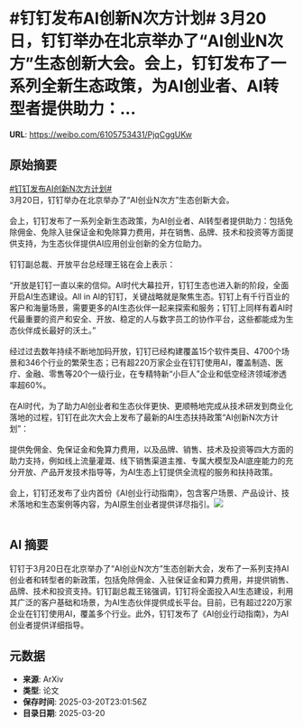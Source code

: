 # #钉钉发布AI创新N次方计划# 3月20日，钉钉举办在北京举办了“AI创业N次方”生态创新大会。会上，钉钉发布了一系列全新生态政策，为AI创业者、AI转型者提供助力：...

**URL**: https://weibo.com/6105753431/PjqCggUKw

## 原始摘要

<a href="https://m.weibo.cn/search?containerid=231522type%3D1%26t%3D10%26q%3D%23%E9%92%89%E9%92%89%E5%8F%91%E5%B8%83AI%E5%88%9B%E6%96%B0N%E6%AC%A1%E6%96%B9%E8%AE%A1%E5%88%92%23&amp;extparam=%23%E9%92%89%E9%92%89%E5%8F%91%E5%B8%83AI%E5%88%9B%E6%96%B0N%E6%AC%A1%E6%96%B9%E8%AE%A1%E5%88%92%23" data-hide=""><span class="surl-text">#钉钉发布AI创新N次方计划#</span></a> <br>3月20日，钉钉举办在北京举办了“AI创业N次方”生态创新大会。<br><br>会上，钉钉发布了一系列全新生态政策，为AI创业者、AI转型者提供助力：包括免除佣金、免除入驻保证金和免除算力费用，并在销售、品牌、技术和投资等方面提供支持，为生态伙伴提供AI应用创业创新的全方位助力。<br><br>钉钉副总裁、开放平台总经理王铭在会上表示：<br><br>“开放是钉钉一直以来的信仰。AI时代大幕拉开，钉钉生态也进入新的阶段，全面开启AI生态建设。All in AI的钉钉，关键战略就是聚焦生态。钉钉上有千行百业的客户和海量场景，需要更多的AI生态伙伴一起来探索和服务；钉钉上同样有着AI时代最重要的资产和安全、开放、稳定的人与数字员工的协作平台，这些都能成为生态伙伴成长最好的沃土。”<br><br>经过过去数年持续不断地加码开放，钉钉已经构建覆盖15个软件类目、4700个场景和346个行业的繁荣生态；已有超220万家企业在钉钉使用AI，覆盖制造、医疗、金融、零售等20个一级行业，在专精特新“小巨人”企业和低空经济领域渗透率超60%。<br><br>在AI时代，为了助力AI创业者和生态伙伴更快、更顺畅地完成从技术研发到商业化落地的过程，钉钉在此次大会上发布了最新的AI生态扶持政策“AI创新N次方计划”：<br><br>提供免佣金、免保证金和免算力费用，以及品牌、销售、技术及投资等四大方面的助力支持，例如线上流量灌溉、线下销售渠道主推、专属大模型及AI底座能力的充分开放、产品开发技术指导等，为AI生态上钉提供全流程的服务和扶持政策。<br><br>会上，钉钉还发布了业内首份《AI创业行动指南》，包含客户场景、产品设计、技术落地和生态案例等内容，为AI原生创业者提供详尽指引。<img style="" src="https://tvax2.sinaimg.cn/large/006Fd7o3ly1hzni4qr1g2j30n40da4am.jpg" referrerpolicy="no-referrer"><br><br>

## AI 摘要

钉钉于3月20日在北京举办了“AI创业N次方”生态创新大会，发布了一系列支持AI创业者和转型者的新政策，包括免除佣金、入驻保证金和算力费用，并提供销售、品牌、技术和投资支持。钉钉副总裁王铭强调，钉钉将全面投入AI生态建设，利用其广泛的客户基础和场景，为AI生态伙伴提供成长平台。目前，已有超过220万家企业在钉钉使用AI，覆盖多个行业。此外，钉钉发布了《AI创业行动指南》，为AI创业者提供详细指导。

## 元数据

- **来源**: ArXiv
- **类型**: 论文
- **保存时间**: 2025-03-20T23:01:56Z
- **目录日期**: 2025-03-20

